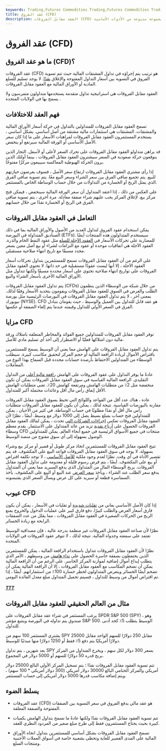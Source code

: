 ```yaml
---
keywords: Trading,Futures Commodities Trading,Futures Commodities Trading Strategy and Education,Futures and Commodities Trading,Strategy and Education
title: عقد الفروق (CFD)
description: العقد مقابل الفروقات (CFD) هو مشتق مالي قابل للهامش يمكن استخدامه للمضاربة على تحركات الأسعار قصيرة الأجل للغاية لمجموعة متنوعة من الأدوات الأساسية.
---
```


# عقد الفروق (CFD)
## ما هو عقد الفروق (CFD)؟

عقد الفروقات (CFD) هو ترتيب يتم إجراؤه في تداول المشتقات المالية حيث تتم تسوية الفروق في التسوية بين أسعار التداول المفتوحة والإغلاق [نقدًا](/cashsettlement). لا يوجد تسليم للسلع المادية أو الأوراق المالية مع العقود مقابل الفروقات.

العقود مقابل الفروقات هي استراتيجية تداول متقدمة يستخدمها متداولون متمرسون ولا يسمح بها في الولايات المتحدة .

## فهم العقد للاختلافات

تسمح العقود مقابل الفروقات للمتداولين بالتداول في حركة أسعار الأوراق المالية والمشتقات. المشتقات هي استثمارات مالية مشتقة من أصل أساسي. بشكل أساسي ، يستخدم المستثمرون العقود مقابل الفروقات لمراهنات الأسعار على ما إذا كان سعر الأصل الأساسي أو الورقة المالية سيرتفع أو ينخفض.

قد يراهن متداولو العقود مقابل الفروقات على تحرك السعر لأعلى أو لأسفل. التجار الذين يتوقعون حركة صعودية في السعر سيشترون العقود مقابل الفروقات ، بينما أولئك الذين يرون الحركة الهبوطية المعاكسة سيبيعون مركزًا مفتوحًا.

إذا رأى مشتري العقود مقابل الفروقات ارتفاع سعر الأصل ، فسوف يعرضون حيازتهم للبيع. يتم تجميع صافي الفرق بين سعر الشراء وسعر البيع معًا. يتم تسوية صافي الفرق الذي يمثل الربح أو الخسارة من التداولات من خلال حساب الوساطة الخاص بالمستثمر.

على العكس من ذلك ، إذا اعتقد المتداول أن سعر الورقة المالية سينخفض ، فيمكن فتح مركز بيع. لإغلاق المركز يجب عليهم شراء صفقة معادلة. مرة أخرى ، يتم تسوية صافي الفرق في الربح أو الخسارة نقدًا من خلال حسابهم.

## التعامل في العقود مقابل الفروقات

يمكن استخدام عقود الفروق لتداول العديد من الأصول والأوراق المالية بما في ذلك الصناديق المتداولة في البورصة (ETFs). سيستخدم المتداولون هذه المنتجات أيضًا للمضاربة على تحركات الأسعار في [العقود الآجلة للسلع](/futurescontract) مثل عقود النفط الخام والذرة. العقود الآجلة هي اتفاقيات موحدة أو عقود مع التزامات لشراء أو بيع أصل معين بسعر محدد مسبقًا مع تاريخ انتهاء صلاحية مستقبلي.

على الرغم من أن العقود مقابل الفروقات تسمح للمستثمرين بتداول تحركات أسعار العقود الآجلة ، إلا أنها ليست عقودًا مستقبلية في حد ذاتها. لا تحتوي العقود مقابل الفروقات على تواريخ انتهاء صلاحية تحتوي على أسعار محددة مسبقًا ولكنها تتداول مثل الأوراق المالية الأخرى بأسعار الشراء والبيع.

يتم تداول العقود مقابل الفروقات (CFDs) من خلال شبكة من الوسطاء الذين ينظمون الطلب والعرض في السوق للعقود مقابل الفروقات ويقومون بتحديد الأسعار وفقًا لذلك. بمعنى آخر ، لا يتم تداول العقود مقابل الفروقات في البورصات الرئيسية مثل بورصة نيويورك (NYSE). CFD هو عقد قابل للتداول بين العميل والوسيط ، حيث يقومان بتبادل الفرق في السعر الأولي للتداول وقيمته عندما يتم إلغاء الصفقة أو عكسها.

## مزايا CFD

توفر العقود مقابل الفروقات للمتداولين جميع الفوائد والمخاطر المتعلقة بامتلاك ورقة مالية دون امتلاكها فعليًا أو الاضطرار إلى أخذ أي تسليم مادي للأصل.

يتم تداول العقود مقابل الفروقات على الهامش مما يعني أن الوسيط يسمح للمستثمرين باقتراض الأموال لزيادة الرافعة المالية أو حجم المركز لتحقيق مكاسب كبيرة. سيطلب الوسطاء من المتداولين الاحتفاظ بأرصدة حسابات محددة قبل السماح بهذا النوع من المعاملات.

عادةً ما يوفر التداول على عقود الفروقات على الهامش [رافعة مالية أعلى](/leverage) من التداول التقليدي. الرافعة المالية القياسية في سوق العقود مقابل الفروقات يمكن أن تكون منخفضة مثل 2٪ من متطلبات الهامش ومرتفعة كهامش 20٪. تعني متطلبات الهامش الأقل إنفاق رأس مال أقل وعائدات محتملة أكبر للمتداول.

عادة ، هناك عدد أقل من القواعد واللوائح التي تحيط بسوق العقود مقابل الفروقات مقارنة بالبورصات القياسية. نتيجة لذلك ، يمكن أن يكون للعقود مقابل الفروقات متطلبات رأس مال أقل أو نقدًا مطلوبًا في حساب الوساطة. في كثير من الأحيان ، يمكن للمتداولين فتح حساب بمبلغ بسيط يصل إلى 1000 دولار مع وسيط. أيضًا ، نظرًا لأن العقود مقابل الفروقات تعكس [إجراءات الشركات التي](/corporateaction) تحدث ، يمكن لمالك العقود مقابل الفروقات الحصول على [أرباح نقدية](/cashdividend) تزيد من عائد المتداول على الاستثمار. يقدم معظم وسطاء CFD منتجات في جميع الأسواق الرئيسية في جميع أنحاء العالم. يمكن للمتداولين الوصول بسهولة إلى أي سوق مفتوح من منصة الوسيط.

تتيح العقود مقابل الفروقات للمستثمرين اتخاذ مركز طويل أو قصير أو مركز بيع وشراء بسهولة. لا يوجد في سوق العقود مقابل الفروقات قواعد البيع على المكشوف. قد يتم تقصير الأداة في أي وقت. نظرًا لعدم وجود ملكية [للأصل الأساسي](/underlying-asset) ، لا توجد تكلفة اقتراض أو بيع على المكشوف. أيضًا ، يتم فرض رسوم قليلة أو معدومة على تداول العقود مقابل الفروقات. يربح الوسطاء المال من المتداول الذي يدفع السبريد مما يعني أن المتداول يدفع سعر الطلب عند الشراء ، ويأخذ [سعر العرض](/bidprice) عند البيع أو البيع على المكشوف. يأخذ السماسرة قطعة أو سبريد على كل عرض ويسأل السعر الذي يقتبسونه.

## عيوب CFD

إذا كان الأصل الأساسي يعاني من [تقلبات شديدة](/volatility) أو تقلبات في الأسعار ، يمكن أن يكون فارق أسعار العرض والطلب كبيرًا. دفع فارق كبير على عمليات الدخول والخروج يمنع الربح من الحركات الصغيرة في العقود مقابل الفروقات ، مما يقلل من عدد الصفقات الرابحة مع زيادة الخسائر.

نظرًا لأن صناعة العقود مقابل الفروقات غير منظمة بدرجة عالية ، فإن مصداقية الوسيط تعتمد على سمعته وجدواه المالية. نتيجة لذلك ، لا تتوفر عقود الفروقات في الولايات المتحدة.

نظرًا لأن العقود مقابل الفروقات تتداول باستخدام الرافعة المالية ، يمكن للمستثمرين الذين يحتفظون بصفقة خاسرة الحصول على [نداء هامش](/margincall) من وسيطهم ، الأمر الذي يتطلب إيداع أموال إضافية لموازنة المركز الخاسر. على الرغم من أن الرافعة المالية يمكن أن تضخم المكاسب مع العقود مقابل الفروقات ، إلا أن الرافعة المالية يمكن أن تضخم أيضًا الخسائر ويتعرض المتداولون لخطر خسارة 100٪ من استثماراتهم. أيضًا ، إذا تم اقتراض أموال من وسيط للتداول ، فسيتم تحميل المتداول مبلغ معدل الفائدة اليومي.

<h5> <a href=""> TTT </a> </h5>

## مثال من العالم الحقيقي للعقود مقابل الفروقات

يرغب المستثمر في شراء عقد مقابل الفروقات على SPDR S&P 500 (SPY) ، وهو صندوق يتم تداوله في البورصة ويتتبع مؤشر S&P 500. الوسيط يتطلب 5٪ كحد أدنى للتداول.

يشتري المستثمر 100 سهم من SPY مقابل 250 دولارًا للسهم الواحد مقابل 25000 دولارًا أمريكيًا يتم دفع 5٪ فقط أو 1250 دولارًا منها مبدئيًا للوسيط.

بعد شهرين ، يتم تداول SPY بسعر 300 دولار لكل سهم ، ويخرج المتداول من المركز بربح قدره 50 دولارًا للسهم أو 5000 دولار في المجموع.

تتم تسوية العقود مقابل الفروقات نقدًا ؛ يتم تسجيل المركز الأولي البالغ 25000 دولار أمريكي والمركز الختامي البالغ 30000 دولار أمريكي (300 دولار أمريكي * 100 سهم) ، ويتم إضافة مكاسب قدرها 5000 دولار أمريكي إلى حساب المستثمر.

## يسلط الضوء

- عقد الفروقات (CFD) هو عقد مالي يدفع الفروق في سعر التسوية بين الصفقات المفتوحة والصفقة المغلقة.

- تتم تسوية العقود مقابل الفروقات نقدًا ولكنها عادةً ما تسمح بتداول الهامش بكميات كبيرة بحيث يحتاج المستثمرون فقط إلى طرح مبلغ صغير من المردود النظري للعقد.

- تسمح العقود مقابل الفروقات بشكل أساسي للمستثمرين بتداول اتجاه الأوراق المالية على المدى القصير للغاية وتحظى بشعبية خاصة في أسواق العملات الأجنبية ومنتجات السلع.

